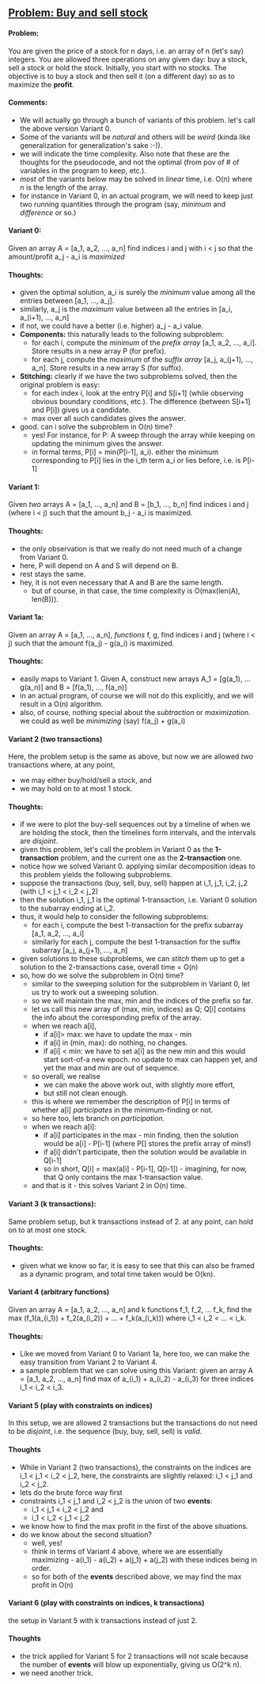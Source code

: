 ## [Problem: Buy and sell stock](https://leetcode.com/problems/best-time-to-buy-and-sell-stock/)
#### Problem:
You are given the price of a stock for n days, i.e. an array 
of n (let's say) integers. 
You are allowed three operations on any given day: buy a stock, 
sell a stock or hold the stock. Initially, you start with no 
stocks. The objective is to buy a stock and then sell it 
(on a different day) so as to maximize the **profit**. 

#### Comments:
- We will actually go through a bunch of variants of this problem.
let's call the above version Variant 0.
- Some of the variants will be _natural_ and others will be _weird_
(kinda like generalization for generalization's sake :-)).
- we will indicate the time complexity. Also note that these are 
the thoughts for the pseudocode, and not the optimal (from pov 
of # of variables in the program to keep, etc.).
- _most_ of the variants below may be solved in _linear_ time, 
i.e. O(n) where n is the length of the array.
- for instance in Variant 0, in an actual program, we will 
need to keep just two running quantities through the program 
(say, _minimum_ and _difference_ or so.)

#### Variant 0:
Given an array A = [a_1, a_2, ..., a_n] find indices i and j with 
i < j so that the amount/profit a_j - a_i is _maximized_

#### Thoughts:
- given the optimal solution, a_i is surely the _minimum_ value 
among all the entries between [a_1, ..., a_j].
- similarly, a_j is the _maximum_ value between all the entries 
in [a_i, a_(i+1), ..., a_n]
- if not, we could have a better (i.e. higher) a_j - a_i value.
- **Components:** this naturally leads to the following subproblem:
    - for each i, compute the _minimum_ of the _prefix array_
    [a_1, a_2, ..., a_i]. Store results in a new array P 
    (for prefix).
    - for each j, compute the _maximum_ of the _suffix array_
    [a_j, a_(j+1), ..., a_n]. Store results in a new array S 
    (for suffix).
- **Stitching:** clearly if we have the two subproblems solved, then the original 
problem is easy:
    - for each index i, look at the entry P[i] and S[i+1] (while 
    observing obvious boundary conditions, etc.). The difference
    (between S[i+1] and P[i]) gives us a candidate.
    - max over all such candidates gives the answer. 
- good. can i solve the subproblem in O(n) time?
    - yes! For instance, for P: A sweep through the array while
    keeping on updating the minimum gives the answer. 
    - in formal terms, P[i] = min(P[i-1], a_i). either the minimum 
    corresponding to P[i] lies in the i_th term a_i or lies 
    before, i.e. is P[i-1]

#### Variant 1:
Given _two_ arrays A = [a_1, ..., a_n] and B = [b_1, ..., b_n]
find indices i and j (where i < j) such that the amount b_j - a_i is maximized.

#### Thoughts:
- the only observation is that we really do not need much of a change
from Variant 0. 
- here, P will depend on A and S will depend on B.
- rest stays the same. 
- hey, it is not even necessary that A and B are the same length.
    - but of course, in that case, the time complexity is 
    O(max(len(A), len(B))).
    
#### Variant 1a:
Given an array A = [a_1, ..., a_n], _functions_ f, g, 
find indices i and j (where i < j)
such that the amount f(a_j) - g(a_i) is maximized. 

#### Thoughts:
- easily maps to Variant 1. Given A, construct new arrays 
A_1 = [g(a_1), ... g(a_n)] and B = [f(a_1), ..., f(a_n)]
- in an actual program, of course we will not do this explicitly, 
and we will result in a O(n) algorithm.
- also, of course, nothing special about the _subtraction_ or 
_maximization_. we could as well be _minimizing_ (say)
f(a_j) + g(a_i)

#### Variant 2 (two transactions)
Here, the problem setup is the same as above, but now we are 
allowed _two_ transactions where, at any point,
- we may either buy/hold/sell a stock, and
- we may hold on to at most 1 stock. 

#### Thoughts:
- if we were to plot the buy-sell sequences out by a timeline
of when we are holding the stock, then the timelines form 
intervals, and the intervals are _disjoint_. 
- given this problem, let's call the problem in Variant 0 as
 the **1-transaction** problem, and the current one as the 
 **2-transaction** one.
- notice how we solved Variant 0. applying similar decomposition 
ideas to this problem yields the following subproblems. 
- suppose the transactions (buy, sell, buy, sell) happen at 
 i_1, j_1, i_2, j_2 (with i_1 < j_1 < i_2 < j_2)
- then the solution i_1, j_1 is the optimal 1-transaction, i.e. 
Variant 0 solution to the subarray ending at i_2. 
- thus, it would help to consider the following subproblems:
    - for each i, compute the best 1-transaction for the prefix 
    subarray [a_1, a_2, ..., a_i]
    - similarly for each j, compute the best 1-transaction for the
    suffix subarray [a_j, a_(j+1), ..., a_n]
- given solutions to these subproblems, we can _stitch_ them up to 
get a solution to the 2-transactions case, overall time = O(n)
- so, how do we solve the subproblem in O(n) time?
    - similar to the sweeping solution for the subproblem in 
    Variant 0, let us try to work out a sweeping solution.
    - so we will maintain the max, min and the indices of the 
    prefix so far. 
    - let us call this new array of (max, min, indices) as Q;
    Q[i] contains the info about the corresponding prefix of
    the array. 
    - when we reach a[i], 
        - if a[i]> max: we have to update the max - min
        - if a[i] in (min, max): do nothing, no changes.
        - if a[i] < min: we have to set a[i] as the new min
        and this would start sort-of-a new epoch. no update to
         max can happen yet, and yet the max and min are out 
         of sequence. 
    - so overall, we realise 
        - we can make the above work out, with slightly more 
        effort, 
        - but still not clean enough.
    - this is where we remember the description of P[i] in terms
    of whether a[i] _participates_ in the minimum-finding or not.
    - so here too, lets branch on _participation_.
    - when we reach a[i]:
        - if a[i] participates in the max - min finding, then the
        solution would be a[i] - P[i-1] (where P[] stores the 
        prefix array of mins!)
        - if a[i] didn't participate, then the solution would be 
        available in Q[i-1]
        - so in short, Q[i] = max(a[i] - P[i-1], Q[i-1]) - imagining, 
        for now, that Q only contains the max 1-transaction value. 
    - and that is it - this solves Variant 2 in O(n) time.

#### Variant 3 (k transactions):
Same problem setup, but k transactions instead of 2. at any point, 
can hold on to at most one stock. 

#### Thoughts:
- given what we know so far, it is easy to see that this can 
also be framed as a dynamic program, and total time taken 
would be O(kn). 

#### Variant 4 (arbitrary functions)
Given an array A = [a_1, a_2, ..., a_n] and k functions
f_1, f_2, ... f_k, find the 
max (f_1(a_(i_1)) + f_2(a_(i_2)) + ... + f_k(a_(i_k))) 
where i_1 < i_2 < ... < i_k. 

#### Thoughts:
- Like we moved from Variant 0 to Variant 1a, here too, we
can make the easy transition from Variant 2 to Variant 4. 
- a sample problem that we can solve using this Variant: 
given an array A = [a_1, a_2, ..., a_n] find max of 
a_(i_1) + a_(i_2) - a_(i_3) for three indices 
i_1 < i_2 < i_3. 

#### Variant 5 (play with constraints on indices)
In this setup, we are allowed 2 transactions but the transactions
do not need to be _disjoint_, i.e. the sequence (buy, buy, sell, sell)
is _valid_. 

#### Thoughts
- While in Variant 2 (two transactions), the constraints on the 
indices are i_1 < j_1 < i_2 < j_2, here, the constraints are 
slightly relaxed: i_1 < j_1 and i_2 < j_2. 
- lets do the brute force way first
- constraints i_1 < j_1 and i_2 < j_2 is the union of two 
  **events**: 
    - i_1 < j_1 < i_2 < j_2 and 
    - i_1 < i_2 < j_1 < j_2
- we know how to find the max profit in the first of the above
situations. 
- do we know about the second situation? 
    - well, yes!
    - think in terms of Variant 4 above, where we are essentially
    maximizing - a(i_1) - a(i_2) + a(j_1) + a(j_2) with 
    these indices being in order. 
    - so for both of the **events** described above, we may 
    find the max profit in O(n)

#### Variant 6 (play with constraints on indices, k transactions)
the setup in Variant 5 with k transactions instead of just 2. 

#### Thoughts
- the trick applied for Variant 5 for 2 transactions will not 
scale because the number of **events** will blow up 
exponentially, giving us O(2^k n). 
- we need another trick.

